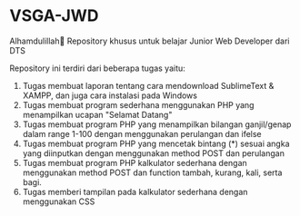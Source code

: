 # VSGA-JWD
Alhamdulillah🤲
Repository khusus untuk belajar Junior Web Developer dari DTS

Repository ini terdiri dari beberapa tugas yaitu:
1. Tugas membuat laporan tentang cara mendownload SublimeText & XAMPP, dan juga cara instalasi pada Windows
2. Tugas membuat program sederhana menggunakan PHP yang menampilkan ucapan "Selamat Datang"
3. Tugas membuat program PHP yang menampilkan bilangan ganjil/genap dalam range 1-100 dengan menggunakan perulangan dan ifelse
4. Tugas membuat program PHP yang mencetak bintang (*) sesuai angka yang diinputkan dengan menggunakan method POST dan perulangan
5. Tugas membuat program PHP kalkulator sederhana dengan menggunakan method POST dan function tambah, kurang, kali, serta bagi.
6. Tugas memberi tampilan pada kalkulator sederhana dengan menggunakan CSS

